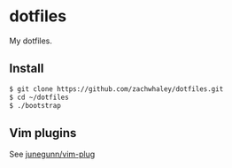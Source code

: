 dotfiles
========

My dotfiles.

Install
-------

```bash
$ git clone https://github.com/zachwhaley/dotfiles.git
$ cd ~/dotfiles
$ ./bootstrap
```

Vim plugins
------------------

See [junegunn/vim-plug](https://github.com/junegunn/vim-plug)
